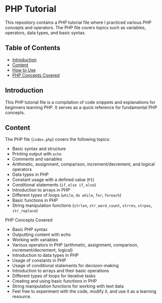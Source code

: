 # PHP Tutorial

This repository contains a PHP tutorial file where I practiced various PHP concepts and operators. The PHP file covers topics such as variables, operators, data types, and basic syntax.

## Table of Contents

- [Introduction](#introduction)
- [Content](#content)
- [How to Use](#how-to-use)
- [PHP Concepts Covered](#php-concepts-covered)

## Introduction

This PHP tutorial file is a compilation of code snippets and explanations for beginners learning PHP. It serves as a quick reference for fundamental PHP concepts.

## Content

The PHP file (`index.php`) covers the following topics:

- Basic syntax and structure
- Printing output with `echo`
- Comments and variables
- Arithmetic, assignment, comparison, increment/decrement, and logical operators
- Data types in PHP
- Constant usage with a defined value (`PI`)
- Conditional statements (`if`, `else if`, `else`)
- Introduction to arrays in PHP
- Different types of loops (`while`, `do while`, `for`, `foreach`)
- Basic functions in PHP
- String manipulation functions (`strlen`, `str_word_count`, `strrev`, `strpos`, `str_replace`)


PHP Concepts Covered
- Basic PHP syntax
- Outputting content with echo
- Working with variables
- Various operators in PHP (arithmetic, assignment, comparison, increment/decrement, logical)
- Introduction to data types in PHP
- Usage of constants in PHP
- Usage of conditional statements for decision-making
- Introduction to arrays and their basic operations
- Different types of loops for iterative tasks
- Creating and using basic functions in PHP
- String manipulation functions for working with text data
- Feel free to experiment with the code, modify it, and use it as a learning resource.


